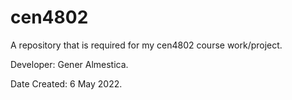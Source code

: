 # cen4802
A repository that is required for my cen4802 course work/project.

Developer: Gener Almestica.

Date Created: 6 May 2022.
